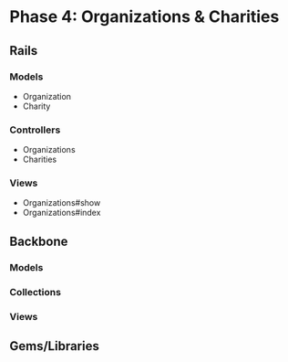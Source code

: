 # Phase 4: Organizations & Charities

## Rails
### Models
+ Organization
+ Charity

### Controllers
+ Organizations
+ Charities

### Views
+ Organizations#show
+ Organizations#index

## Backbone
### Models

### Collections

### Views

## Gems/Libraries
